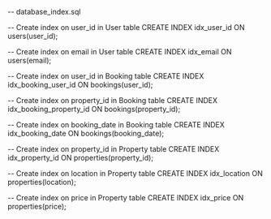 -- database_index.sql

-- Create index on user_id in User table CREATE INDEX idx_user_id ON users(user_id);

-- Create index on email in User table CREATE INDEX idx_email ON users(email);

-- Create index on user_id in Booking table CREATE INDEX idx_booking_user_id ON bookings(user_id);

-- Create index on property_id in Booking table CREATE INDEX idx_booking_property_id ON bookings(property_id);

-- Create index on booking_date in Booking table CREATE INDEX idx_booking_date ON bookings(booking_date);

-- Create index on property_id in Property table CREATE INDEX idx_property_id ON properties(property_id);

-- Create index on location in Property table CREATE INDEX idx_location ON properties(location);

-- Create index on price in Property table CREATE INDEX idx_price ON properties(price);

